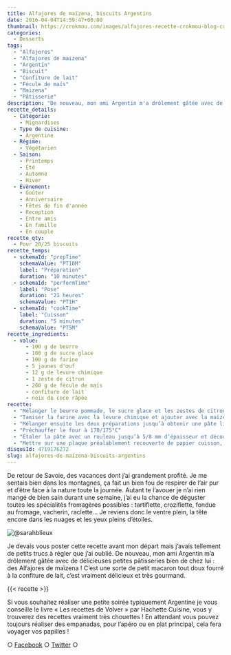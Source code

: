 ```yaml
---
title: Alfajores de maïzena, biscuits Argentins
date: 2016-04-04T14:59:47+00:00
thumbnail: https://crokmou.com/images/alfajores-recette-crokmou-blog-culinaire.jpg
categories:
  - Desserts
tags:
  - "Alfajores"
  - "Alfajores de maizena"
  - "Argentin"
  - "Biscuit"
  - "Confiture de lait"
  - "Fécule de maïs"
  - "Maizena"
  - "Pâtisserie"
description: "De nouveau, mon ami Argentin m'a drôlement gâtée avec de délicieuses petites pâtisseries bien de chez lui : des Alfajores de maïzena !"
recette_details:
  - Catégorie:
    - Mignardises
  - Type de cuisine:
    - Argentine
  - Régime:
    - Végétarien
  - Saison:
    - Printemps
    - Été
    - Automne
    - Hiver
  - Évènement:
    - Goûter
    - Anniversaire
    - Fêtes de fin d'année
    - Reception
    - Entre amis
    - En famille
    - En couple
recette_qty:
  - Pour 20/25 biscuits
recette_temps:
  - schemaId: "prepTime"
    schemaValue: "PT10M"
    label: "Préparation"
    duration: "10 minutes"
  - schemaId: "performTime"
    label: "Pose"
    duration: "21 heures"
    schemaValue: "PT1H"
  - schemaId: "cookTime"
    label: "Cuisson"
    duration: "5 minutes"
    schemaValue: "PT5M"
recette_ingredients:
  - value:
      - 100 g de beurre
      - 100 g de sucre glace
      - 100 g de farine
      - 5 jaunes d'œuf
      - 12 g de levure chimique
      - 1 zeste de citron
      - 200 g de fécule de maïs
      - confiture de lait
      - noix de coco râpée
recette:
  - "Mélanger le beurre pommade, le sucre glace et les zestes de citron. Incorporer ensuite les jaunes un à un jusqu’à obtenir un mélange homogène"
  - "Tamiser la farine avec la levure chimique et ajouter avec la maïzena"
  - "Mélanger ensuite les deux préparations jusqu’à obtenir une pâte lisse et homogène, filmer puis laisser reposer au frigo pendant une heure environ pour que la pâte durcisse un peu"
  - "Préchauffer le four à 170/175°C"
  - "Étaler la pâte avec un rouleau jusqu’à 5/8 mm d’épaisseur et découper avec un emporte pièces rond de 4 cm de diamètre"
  - "Mettre sur une plaque préalablement recouverte de papier cuisson, écarter légèrement les ronds de pâte et faire cuire environ 5 minutes sans coloration."
disqusId: 4719176272
slug: alfajores-de-maizena-biscuits-argentins
---
```


De retour de Savoie, des vacances dont j’ai grandement profité. Je me sentais bien dans les montagnes, ça fait un bien fou de respirer de l’air pur et d’être face à la nature toute la journée. Autant te l’avouer je n’ai rien mangé de bien sain durant une semaine, j’ai eu la chance de déguster toutes les spécialités fromagères possibles : tartiflette, croziflette, fondue au fromage, vacherin, raclette… Je reviens donc le ventre plein, la tête encore dans les nuages et les yeux pleins d’étoiles.

![@sarahblieux](http://www.crokmou.com/wp-content/uploads/2016/04/12592269_1059784767422048_3039977996356596909_n.jpg)

Je devais vous poster cette recette avant mon départ mais j’avais tellement de petits trucs à régler que j’ai oublié. De nouveau, mon ami Argentin m’a drôlement gâtée avec de délicieuses petites pâtisseries bien de chez lui : des Alfajores de maïzena ! C’est une sorte de petit macaron tout doux fourré à la confiture de lait, c’est vraiment délicieux et très gourmand.

{{< recette >}}

Si vous souhaitez réaliser une petite soirée typiquement Argentine je vous conseille le livre « Les recettes de Volver » par Hachette Cuisine, vous y trouverez des recettes vraiment très chouettes ! En attendant vous pouvez toujours réaliser des empanadas, pour l’apéro ou en plat principal, cela fera voyager vos papilles !

○ [Facebook](https://www.facebook.com/crokmou.blog) ○ [Twitter](https://twitter.com/Crokmou) ○
